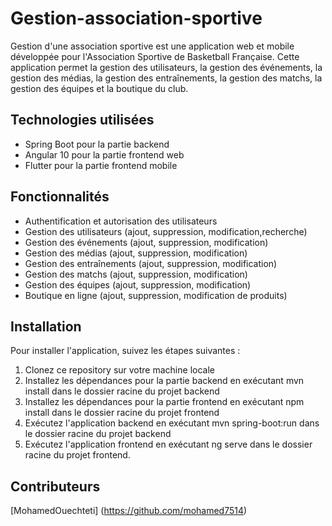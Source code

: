 # Gestion-association-sportive
Gestion d'une association sportive est une application web et mobile développée pour l'Association Sportive de Basketball Française. Cette application permet la gestion des utilisateurs, la gestion des événements, la gestion des médias, la gestion des entraînements, la gestion des matchs, la gestion des équipes et la boutique du club.
## Technologies utilisées
 - Spring Boot pour la partie backend 
 - Angular 10 pour la partie frontend web
 - Flutter pour la partie frontend mobile
## Fonctionnalités
 - Authentification et autorisation des utilisateurs
 - Gestion des utilisateurs (ajout, suppression, modification,recherche)
 - Gestion des événements (ajout, suppression, modification)
 - Gestion des médias (ajout, suppression, modification)
 - Gestion des entraînements (ajout, suppression, modification)
 - Gestion des matchs (ajout, suppression, modification)
 - Gestion des équipes (ajout, suppression, modification)
 - Boutique en ligne (ajout, suppression, modification de produits)
## Installation
 Pour installer l'application, suivez les étapes suivantes :
 1. Clonez ce repository sur votre machine locale
 2. Installez les dépendances pour la partie backend en exécutant mvn install dans le dossier racine du projet backend
 3. Installez les dépendances pour la partie frontend en exécutant npm install dans le dossier racine du projet frontend
 4. Exécutez l'application backend en exécutant mvn spring-boot:run dans le dossier racine du projet backend
 5. Exécutez l'application frontend en exécutant ng serve dans le dossier racine du projet frontend.
 ## Contributeurs
[MohamedOuechteti] (https://github.com/mohamed7514)
